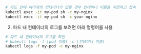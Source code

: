 

```bash
# 파드 안에 여러개의 컨테이너가 있을 경우 컨테이너 이름을 지정하고 접속
kubectl exec -it my-pod sh -c my-nginx
kubectl exec -it my-pod sh -c your-nginx
```

2. 파드 내 컨테이너의 로그를 보려면 아래 명령어를 사용

```bash
# 파드 내 컨테이너의 로그를 확인
# kubectl logs -f [pod 이름] -c [컨테이너 이름]
kubectl logs -f my-pod -c my-nginx
```